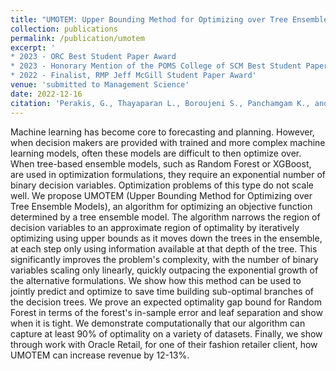 ```yaml
---
title: "UMOTEM: Upper Bounding Method for Optimizing over Tree Ensemble Models"
collection: publications
permalink: /publication/umotem
excerpt: '
* 2023 - ORC Best Student Paper Award 
* 2023 - Honorary Mention of the POMS College of SCM Best Student Paper Competition 
* 2022 - Finalist, RMP Jeff McGill Student Paper Award'
venue: 'submitted to Management Science'
date: 2022-12-16
citation: 'Perakis, G., Thayaparan L., Boroujeni S., Panchamgam K., and Schubertruegmer R. (2022). UMOTEM: Upper Bounding Method for Optimizing over Tree Ensemble Models. submitted to Management Science'
---
```

Machine learning has become core to forecasting and planning. However, when decision makers are provided with trained and more complex machine learning models, often these models are difficult to then optimize over. When tree-based ensemble models, such as Random Forest or XGBoost, are used in optimization formulations, they require an exponential number of binary decision variables. Optimization problems of this type do not scale well. We propose UMOTEM (Upper Bounding Method for Optimizing over Tree Ensemble Models), an algorithm for optimizing an objective function determined by a tree ensemble model. The algorithm narrows the region of decision variables to an approximate region of optimality by iteratively optimizing using upper bounds as it moves down the trees in the ensemble, at each step only using information available at that depth of the tree. This significantly improves the problem's complexity, with the number of binary variables scaling only linearly, quickly outpacing the exponential growth of the alternative formulations. We show how this method can be used to jointly predict and optimize to save time building sub-optimal branches of the decision trees. We prove an expected optimality gap bound for Random Forest in terms of the forest's in-sample error and leaf separation and show when it is tight. We demonstrate computationally that our algorithm can capture at least 90$\%$ of optimality on a variety of datasets. Finally, we show through work with Oracle Retail, for one of their fashion retailer client, how UMOTEM can increase revenue by 12-13$\%$.
